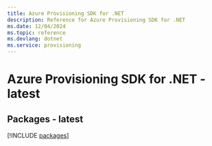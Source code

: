 ```yaml
---
title: Azure Provisioning SDK for .NET
description: Reference for Azure Provisioning SDK for .NET
ms.date: 12/04/2024
ms.topic: reference
ms.devlang: dotnet
ms.service: provisioning
---
```

# Azure Provisioning SDK for .NET - latest
## Packages - latest
[!INCLUDE [packages](provisioning-index.md)]